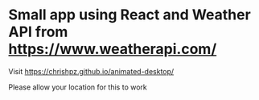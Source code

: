 # Small app using React and Weather API from https://www.weatherapi.com/

Visit https://chrishpz.github.io/animated-desktop/

Please allow your location for this to work